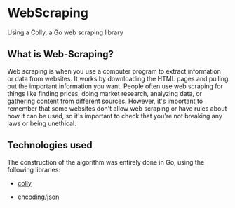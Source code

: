 # WebScraping
Using a Colly,  a Go web scraping library

## What is Web-Scraping?

Web scraping is when you use a computer program to extract information or data from websites. It works by downloading the HTML pages and pulling out the important information you want. People often use web scraping for things like finding prices, doing market research, analyzing data, or gathering content from different sources. However, it's important to remember that some websites don't allow web scraping or have rules about how it can be used, so it's important to check that you're not breaking any laws or being unethical.

## Technologies used

The construction of the algorithm was entirely done in Go, using the following libraries:

- [colly](https://github.com/gocolly/colly)

- [encoding/json](https://pkg.go.dev/encoding/json)
